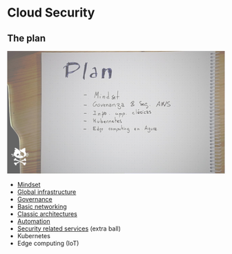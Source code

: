 # Cloud Security

## The plan

![A picture with the plan](01-plan.png)

* [Mindset](00-Mindset)
* [Global infrastructure](01-AWS)
* [Governance](02-IAM)
* [Basic networking](03-Networking)
* [Classic architectures](04-Classic)
* [Automation](05-Automation)
* [Security related services](06-SecurityServices) (extra ball)
* Kubernetes
* Edge computing (IoT)